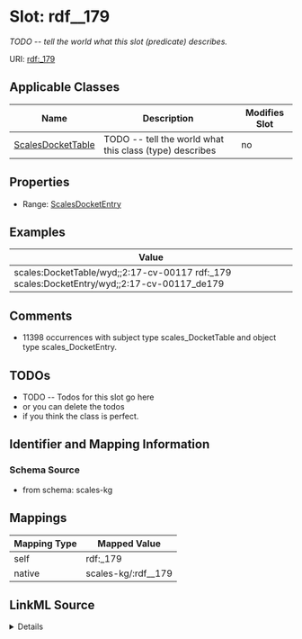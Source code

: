 

# Slot: rdf__179


_TODO -- tell the world what this slot (predicate) describes._





URI: [rdf:_179](http://www.w3.org/1999/02/22-rdf-syntax-ns#_179)



<!-- no inheritance hierarchy -->





## Applicable Classes

| Name | Description | Modifies Slot |
| --- | --- | --- |
| [ScalesDocketTable](../classes/ScalesDocketTable.md) | TODO -- tell the world what this class (type) describes |  no  |







## Properties

* Range: [ScalesDocketEntry](../classes/ScalesDocketEntry.md)






## Examples

| Value |
| --- |
| scales:DocketTable/wyd;;2:17-cv-00117 rdf:_179 scales:DocketEntry/wyd;;2:17-cv-00117_de179 |

## Comments

* 11398 occurrences with subject type scales_DocketTable and object type scales_DocketEntry.

## TODOs

* TODO -- Todos for this slot go here
* or you can delete the todos
* if you think the class is perfect.

## Identifier and Mapping Information







### Schema Source


* from schema: scales-kg




## Mappings

| Mapping Type | Mapped Value |
| ---  | ---  |
| self | rdf:_179 |
| native | scales-kg/:rdf__179 |




## LinkML Source

<details>
```yaml
name: rdf__179
description: TODO -- tell the world what this slot (predicate) describes.
todos:
- TODO -- Todos for this slot go here
- or you can delete the todos
- if you think the class is perfect.
comments:
- 11398 occurrences with subject type scales_DocketTable and object type scales_DocketEntry.
examples:
- value: scales:DocketTable/wyd;;2:17-cv-00117 rdf:_179 scales:DocketEntry/wyd;;2:17-cv-00117_de179
from_schema: scales-kg
rank: 1000
slot_uri: rdf:_179
alias: rdf__179
domain_of:
- scales_DocketTable
range: scales_DocketEntry

```
</details>